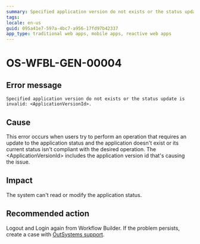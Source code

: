 ```yaml
---
summary: Specified application version do not exists or the status update is invalid: <ApplicationVersionId>.
tags:
locale: en-us
guid: 095a41e7-597a-4bc7-a956-17fd97b42337
app_type: traditional web apps, mobile apps, reactive web apps
---
```


# OS-WFBL-GEN-00004

## Error message

`Specified application version do not exists or the status update is invalid: <ApplicationVersionId>.`

## Cause

This error occurs when users try to perform an operation that requires an update to the application status and the application doesn't exist or its current status isn't compliant with the desired operation.
The &lt;ApplicationVersionId&gt; includes the application version id that's causing the issue.

## Impact

The system can't read or modify the application status.

## Recommended action

Logout and Login again from Workflow Builder. If the problem persists, create a case with [OutSystems support](https://success.outsystems.com/Support).
